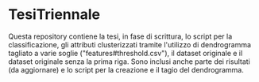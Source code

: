 # TesiTriennale

Questa repository contiene la tesi, in fase di scrittura, lo script per la classificazione, gli attributi clusterizzati tramite l'utilizzo di dendrogramma tagliato
a varie soglie ("features#threshold.csv"), il dataset originale e il dataset originale senza la prima riga.
Sono inclusi anche parte dei risultati (da aggiornare) e lo script per la creazione e il tagio del dendrogramma.
